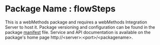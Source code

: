 # Package Name : flowSteps
This is a webMethods package and requires a webMethods Integration Server to host it. Package versioning and configuration can be found in the package [manifest](./flowSteps/manifest.v3) file. Service and API documentation is available on the package's home page http://&lt;server&gt;:&lt;port&gt;/&lt;packagename>.